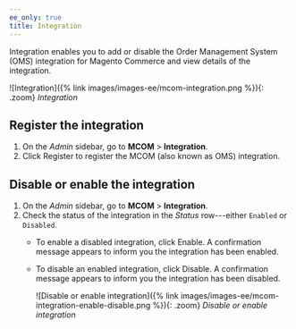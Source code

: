 ```yaml
---
ee_only: true
title: Integration
---
```


Integration enables you to add or disable the Order Management System (OMS) integration for Magento Commerce and view details of the integration.

![Integration]({% link images/images-ee/mcom-integration.png %}){: .zoom}
_Integration_

## Register the integration

1. On the _Admin_ sidebar, go to **MCOM** > **Integration**.
1. Click <span class="btn">Register</span> to register the MCOM (also known as OMS) integration.

## Disable or enable the integration

1. On the _Admin_ sidebar, go to **MCOM** > **Integration**.
1. Check the status of the integration in the _Status_ row---either `Enabled` or `Disabled`.
   * To enable a disabled integration, click <span class="btn">Enable</span>. A confirmation message appears to inform you the integration has been enabled.
   * To disable an enabled integration, click <span class="btn">Disable</span>. A confirmation message appears to inform you the integration has been disabled.

      ![Disable or enable integration]({% link images/images-ee/mcom-integration-enable-disable.png %}){: .zoom}
      _Disable or enable integration_
